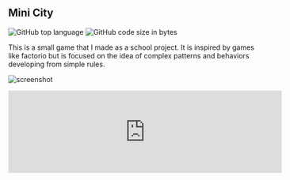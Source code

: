 ## Mini City

<!-- META A minimalist city builder game META -->
<!-- STAR ICON -->

![GitHub top language](https://img.shields.io/github/languages/top/ollielynas/minimalist_city_builder)
![GitHub code size in bytes](https://img.shields.io/github/languages/code-size/ollielynas/minimalist_city_builder)


This is a small game that I made as a school project. It is inspired by games like factorio but is focused on the idea of complex patterns and behaviors developing from simple rules. 

![screenshot](https://img.itch.zone/aW1hZ2UvMjA3NTM1MS8xMjYyNTI2OS5wbmc=/original/TYhho4.png)

<iframe frameborder="0" src="https://itch.io/embed/2075351" width="552" height="167"><a href="https://ollie-lynas.itch.io/minimalistautomationcitybuilder">Mini City by Ollie lynas</a></iframe>
<!-- LAST EDITED 1699421835 LAST EDITED-->